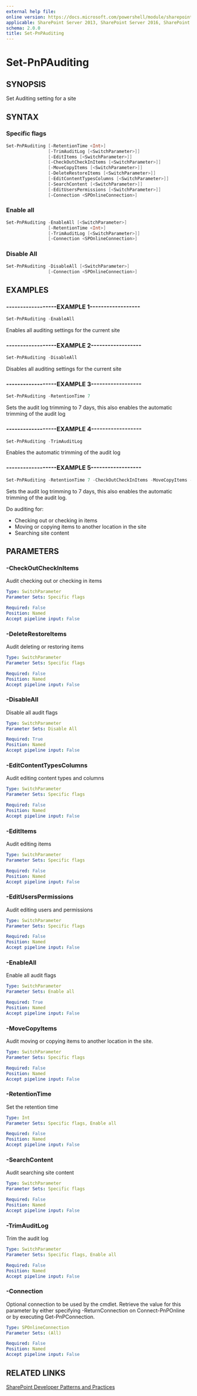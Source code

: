 ```yaml
---
external help file:
online version: https://docs.microsoft.com/powershell/module/sharepoint-pnp/set-pnpauditing
applicable: SharePoint Server 2013, SharePoint Server 2016, SharePoint Server 2019, SharePoint Online
schema: 2.0.0
title: Set-PnPAuditing
---
```


# Set-PnPAuditing

## SYNOPSIS
Set Auditing setting for a site

## SYNTAX 

### Specific flags
```powershell
Set-PnPAuditing [-RetentionTime <Int>]
                [-TrimAuditLog [<SwitchParameter>]]
                [-EditItems [<SwitchParameter>]]
                [-CheckOutCheckInItems [<SwitchParameter>]]
                [-MoveCopyItems [<SwitchParameter>]]
                [-DeleteRestoreItems [<SwitchParameter>]]
                [-EditContentTypesColumns [<SwitchParameter>]]
                [-SearchContent [<SwitchParameter>]]
                [-EditUsersPermissions [<SwitchParameter>]]
                [-Connection <SPOnlineConnection>]
```

### Enable all
```powershell
Set-PnPAuditing -EnableAll [<SwitchParameter>]
                [-RetentionTime <Int>]
                [-TrimAuditLog [<SwitchParameter>]]
                [-Connection <SPOnlineConnection>]
```

### Disable All
```powershell
Set-PnPAuditing -DisableAll [<SwitchParameter>]
                [-Connection <SPOnlineConnection>]
```

## EXAMPLES

### ------------------EXAMPLE 1------------------
```powershell
Set-PnPAuditing -EnableAll
```

Enables all auditing settings for the current site

### ------------------EXAMPLE 2------------------
```powershell
Set-PnPAuditing -DisableAll
```

Disables all auditing settings for the current site

### ------------------EXAMPLE 3------------------
```powershell
Set-PnPAuditing -RetentionTime 7
```

Sets the audit log trimming to 7 days, this also enables the automatic trimming of the audit log

### ------------------EXAMPLE 4------------------
```powershell
Set-PnPAuditing -TrimAuditLog
```

Enables the automatic trimming of the audit log

### ------------------EXAMPLE 5------------------
```powershell
Set-PnPAuditing -RetentionTime 7 -CheckOutCheckInItems -MoveCopyItems -SearchContent
```

Sets the audit log trimming to 7 days, this also enables the automatic trimming of the audit log.

Do auditing for:
- Checking out or checking in items
- Moving or copying items to another location in the site
- Searching site content

## PARAMETERS

### -CheckOutCheckInItems
Audit checking out or checking in items

```yaml
Type: SwitchParameter
Parameter Sets: Specific flags

Required: False
Position: Named
Accept pipeline input: False
```

### -DeleteRestoreItems
Audit deleting or restoring items

```yaml
Type: SwitchParameter
Parameter Sets: Specific flags

Required: False
Position: Named
Accept pipeline input: False
```

### -DisableAll
Disable all audit flags

```yaml
Type: SwitchParameter
Parameter Sets: Disable All

Required: True
Position: Named
Accept pipeline input: False
```

### -EditContentTypesColumns
Audit editing content types and columns

```yaml
Type: SwitchParameter
Parameter Sets: Specific flags

Required: False
Position: Named
Accept pipeline input: False
```

### -EditItems
Audit editing items

```yaml
Type: SwitchParameter
Parameter Sets: Specific flags

Required: False
Position: Named
Accept pipeline input: False
```

### -EditUsersPermissions
Audit editing users and permissions

```yaml
Type: SwitchParameter
Parameter Sets: Specific flags

Required: False
Position: Named
Accept pipeline input: False
```

### -EnableAll
Enable all audit flags

```yaml
Type: SwitchParameter
Parameter Sets: Enable all

Required: True
Position: Named
Accept pipeline input: False
```

### -MoveCopyItems
Audit moving or copying items to another location in the site.

```yaml
Type: SwitchParameter
Parameter Sets: Specific flags

Required: False
Position: Named
Accept pipeline input: False
```

### -RetentionTime
Set the retention time

```yaml
Type: Int
Parameter Sets: Specific flags, Enable all

Required: False
Position: Named
Accept pipeline input: False
```

### -SearchContent
Audit searching site content

```yaml
Type: SwitchParameter
Parameter Sets: Specific flags

Required: False
Position: Named
Accept pipeline input: False
```

### -TrimAuditLog
Trim the audit log

```yaml
Type: SwitchParameter
Parameter Sets: Specific flags, Enable all

Required: False
Position: Named
Accept pipeline input: False
```

### -Connection
Optional connection to be used by the cmdlet. Retrieve the value for this parameter by either specifying -ReturnConnection on Connect-PnPOnline or by executing Get-PnPConnection.

```yaml
Type: SPOnlineConnection
Parameter Sets: (All)

Required: False
Position: Named
Accept pipeline input: False
```

## RELATED LINKS

[SharePoint Developer Patterns and Practices](https://aka.ms/sppnp)